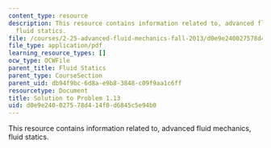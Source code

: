 ```yaml
---
content_type: resource
description: This resource contains information related to, advanced fluid mechanics,
  fluid statics.
file: /courses/2-25-advanced-fluid-mechanics-fall-2013/d0e9e240027578d414f0d6845c5e94b0_MIT2_25F13_Shapi1.13_Solu.pdf
file_type: application/pdf
learning_resource_types: []
ocw_type: OCWFile
parent_title: Fluid Statics
parent_type: CourseSection
parent_uid: db94f9bc-6d8a-e9b8-3848-c09f9aa1c6ff
resourcetype: Document
title: Solution to Problem 1.13
uid: d0e9e240-0275-78d4-14f0-d6845c5e94b0
---
```

This resource contains information related to, advanced fluid mechanics, fluid statics.


